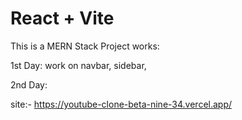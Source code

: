 # React + Vite
This is a MERN Stack Project
works:

  1st Day: work on navbar, sidebar,
  
  2nd Day:

site:- https://youtube-clone-beta-nine-34.vercel.app/
